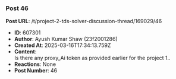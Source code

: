 ### Post 46
**Post URL**: /t/project-2-tds-solver-discussion-thread/169029/46
- **ID**: 607301
- **Author**: Ayush Kumar Shaw  (23f2001286)
- **Created At**: 2025-03-16T17:34:13.759Z
- **Content**:  
  Is there any proxy_Ai token as provided earlier for the project 1..
- **Reactions**: None
- **Post Number**: 46

